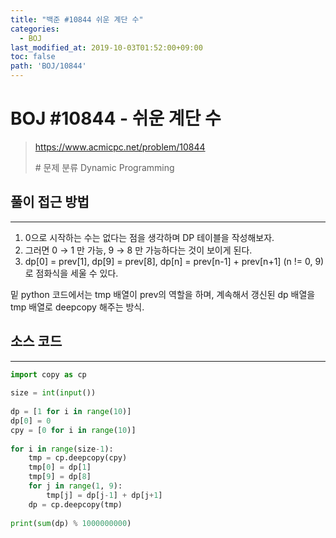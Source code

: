 ```yaml
---
title: "백준 #10844 쉬운 계단 수"
categories: 
  - BOJ
last_modified_at: 2019-10-03T01:52:00+09:00
toc: false
path: 'BOJ/10844'
---
```


# BOJ #10844 - 쉬운 계단 수

> https://www.acmicpc.net/problem/10844
>
> \# 문제 분류
> Dynamic Programming



## 풀이 접근 방법 

---

1. 0으로 시작하는 수는 없다는 점을 생각하며 DP 테이블을 작성해보자.
2. 그러면 0 → 1 만 가능, 9 → 8 만 가능하다는 것이 보이게 된다.
3. dp[0] = prev[1], dp[9] = prev[8], dp[n] = prev[n-1] + prev[n+1] (n != 0, 9)로 점화식을 세울 수 있다.

밑 python 코드에서는 tmp 배열이 prev의 역할을 하며, 계속해서 갱신된 dp 배열을 tmp 배열로 deepcopy 해주는 방식.



## 소스 코드

---

``` python
import copy as cp
 
size = int(input())
 
dp = [1 for i in range(10)]
dp[0] = 0
cpy = [0 for i in range(10)]
 
for i in range(size-1):
    tmp = cp.deepcopy(cpy)
    tmp[0] = dp[1]
    tmp[9] = dp[8]
    for j in range(1, 9):
        tmp[j] = dp[j-1] + dp[j+1]
    dp = cp.deepcopy(tmp)
 
print(sum(dp) % 1000000000)
```

